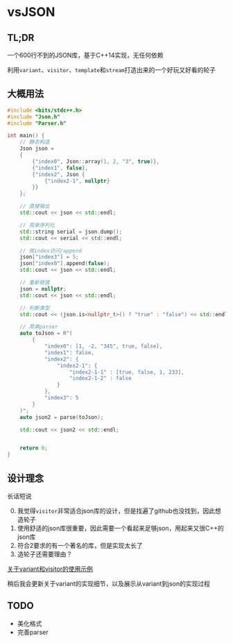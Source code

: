 # vsJSON

## TL;DR

一个600行不到的JSON库，基于C++14实现，无任何依赖

利用`variant`、`visitor`、`template`和`stream`打造出来的一个好玩又好看的轮子

## 大概用法

```C++
#include <bits/stdc++.h>
#include "Json.h"
#include "Parser.h"

int main() {
    // 静态构造
    Json json =
    {
        {"index0", Json::array(1, 2, "3", true)},
        {"index1", false},
        {"index2", Json {
            {"index2-1", nullptr}
        }}
    };

    // 直接输出
    std::cout << json << std::endl;

    // 简单序列化
    std::string serial = json.dump();
    std::cout << serial << std::endl;

    // 按index访问/append
    json["index3"] = 5;
    json["index0"].append(false);
    std::cout << json << std::endl;

    // 重新赋值
    json = nullptr;
    std::cout << json << std::endl;

    // 判断类型
    std::cout << (json.is<nullptr_t>() ? "true" : "false") << std::endl;

    // 简单parser
    auto toJson = R"(
        {
            "index0": [1, -2, "345", true, false], 
            "index1": false, 
            "index2": {
                "index2-1": {
                    "index2-1-1" : [true, false, 1, 233],
                    "index2-1-2" : false
                }
            }, 
            "index3": 5
        }
    )";
    auto json2 = parse(toJson);

    std::cout << json2 << std::endl;


    return 0;
}
```
## 设计理念

长话短说

0. 我觉得`visitor`非常适合json库的设计，但是找遍了github也没找到，因此想造轮子
1. 使用舒适的json库很重要，因此需要一个看起来足够json，用起来又很C++的json库
2. 符合2要求的有一个著名的库，但是实现太长了
3. 造轮子还需要理由？

[关于variant和visitor的使用示例](https://zhuanlan.zhihu.com/p/57530780)

稍后我会更新关于variant的实现细节，以及展示从variant到json的实现过程

## TODO

- 美化格式
- 完善parser